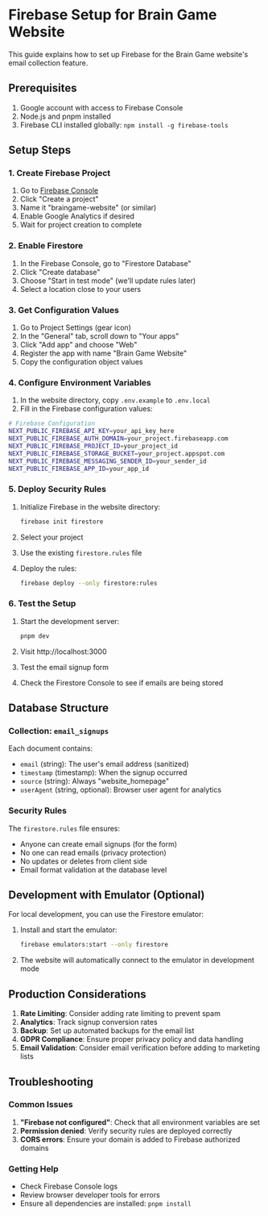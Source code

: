 # Firebase Setup for Brain Game Website

This guide explains how to set up Firebase for the Brain Game website's email collection feature.

## Prerequisites

1. Google account with access to Firebase Console
2. Node.js and pnpm installed
3. Firebase CLI installed globally: `npm install -g firebase-tools`

## Setup Steps

### 1. Create Firebase Project

1. Go to [Firebase Console](https://console.firebase.google.com/)
2. Click "Create a project"
3. Name it "braingame-website" (or similar)
4. Enable Google Analytics if desired
5. Wait for project creation to complete

### 2. Enable Firestore

1. In the Firebase Console, go to "Firestore Database"
2. Click "Create database"
3. Choose "Start in test mode" (we'll update rules later)
4. Select a location close to your users

### 3. Get Configuration Values

1. Go to Project Settings (gear icon)
2. In the "General" tab, scroll down to "Your apps"
3. Click "Add app" and choose "Web"
4. Register the app with name "Brain Game Website"
5. Copy the configuration object values

### 4. Configure Environment Variables

1. In the website directory, copy `.env.example` to `.env.local`
2. Fill in the Firebase configuration values:

```bash
# Firebase Configuration
NEXT_PUBLIC_FIREBASE_API_KEY=your_api_key_here
NEXT_PUBLIC_FIREBASE_AUTH_DOMAIN=your_project.firebaseapp.com
NEXT_PUBLIC_FIREBASE_PROJECT_ID=your_project_id
NEXT_PUBLIC_FIREBASE_STORAGE_BUCKET=your_project.appspot.com
NEXT_PUBLIC_FIREBASE_MESSAGING_SENDER_ID=your_sender_id
NEXT_PUBLIC_FIREBASE_APP_ID=your_app_id
```

### 5. Deploy Security Rules

1. Initialize Firebase in the website directory:
   ```bash
   firebase init firestore
   ```

2. Select your project
3. Use the existing `firestore.rules` file
4. Deploy the rules:
   ```bash
   firebase deploy --only firestore:rules
   ```

### 6. Test the Setup

1. Start the development server:
   ```bash
   pnpm dev
   ```

2. Visit http://localhost:3000
3. Test the email signup form
4. Check the Firestore Console to see if emails are being stored

## Database Structure

### Collection: `email_signups`

Each document contains:
- `email` (string): The user's email address (sanitized)
- `timestamp` (timestamp): When the signup occurred
- `source` (string): Always "website_homepage"
- `userAgent` (string, optional): Browser user agent for analytics

### Security Rules

The `firestore.rules` file ensures:
- Anyone can create email signups (for the form)
- No one can read emails (privacy protection)
- No updates or deletes from client side
- Email format validation at the database level

## Development with Emulator (Optional)

For local development, you can use the Firestore emulator:

1. Install and start the emulator:
   ```bash
   firebase emulators:start --only firestore
   ```

2. The website will automatically connect to the emulator in development mode

## Production Considerations

1. **Rate Limiting**: Consider adding rate limiting to prevent spam
2. **Analytics**: Track signup conversion rates
3. **Backup**: Set up automated backups for the email list
4. **GDPR Compliance**: Ensure proper privacy policy and data handling
5. **Email Validation**: Consider email verification before adding to marketing lists

## Troubleshooting

### Common Issues

1. **"Firebase not configured"**: Check that all environment variables are set
2. **Permission denied**: Verify security rules are deployed correctly
3. **CORS errors**: Ensure your domain is added to Firebase authorized domains

### Getting Help

- Check Firebase Console logs
- Review browser developer tools for errors
- Ensure all dependencies are installed: `pnpm install`